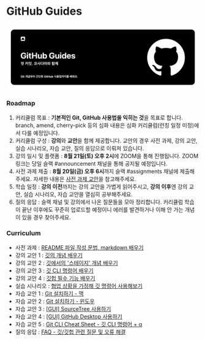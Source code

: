 # GitHub Guides
![banner](./contents/GitHubGuides.png)
### Roadmap
1. 커리큘럼 목표 : **기본적인 Git, GitHub 사용법을 익히는 것**을 목표로 합니다. branch, amend, cherry-pick 등의 심화 내용은 심화 커리큘럼(런칭 일정 미정)에서 다룰 예정입니다.
2. 커리큘럼 구성 : **강의**와 **교안**을 함께 제공합니다. 교안의 경우 사전 과제, 강의 교안, 실습 시나리오, 자습 교안, 질의 응답으로 이뤄져 있습니다.
3. 강의 일시 및 플랫폼 : **8월 21일(토) 오후 2시**에 ZOOM을 통해 진행됩니다. ZOOM 링크는 당일 슬랙 #announcement 채널을 통해 공지될 예정입니다.
4. 사전 과제 제출 : **8월 20일(금) 오후 6시**까지 슬랙 #assignments 채널에 제출해주세요. 자세한 내용은 [사전 과제 교안](https://www.notion.so/b1f2d31abeae47e1ae3f49b28abfa897)을 참고해주세요.
5. 학습 일정 : **강의 이전**까지는 강의 교안을 가볍게 읽어주시고, **강의 이후**엔 강의 교안, 실습 시나리오, 자습 교안을 열심히 공부해주세요.
6. 질의 응답 : 슬랙 채널 및 강의에서 나온 질문들을 모아 정리합니다. 커리큘럼 학습이 끝난 이후에도 꾸준히 업로드할 예정이니 에러를 발견하거나 이해 안 가는 개념이 있을 경우 찾아주세요.

### Curriculum

- 사전 과제 : [README 파일 작성 문법, markdown 배우기](https://cosadama.notion.site/b1f2d31abeae47e1ae3f49b28abfa897)
- 강의 교안 1 : [깃의 개념 배우기](./git.md)
- 강의 교안 2 : [깃에서의 '스테이지' 개념 배우기](./stage-concept.md)
- 강의 교안 3 : [깃 CLI 명령어 배우기](./git-commands.md)
- 강의 교안 4 : [깃헙 필수 기능 배우기](./github-must-know-features.md)
- 실습 시나리오 : [협업 상황을 가정해 깃 명령어 사용해보기](./git-situations.md)
- 자습 교안 1 : [Git 설치하기 - 맥](./git-install-mac.md)
- 자습 교안 2 : [Git 설치하기 - 윈도우](./git-install-windows.md)
- 자습 교안 3 : [[GUI] SourceTree 사용하기](./gui-sourcetree.md)
- 자습 교안 4 : [[GUI] GitHub Desktop 사용하기](./gui-githubdesktop.md)
- 자습 교안 5 : [Git CLI Cheat Sheet - 깃 CLI 명령어 + α](https://cosadama.notion.site/Git-Cheat-Sheet-72faa5d1d29b45b88e7dc5eca830debc)
- 질의 응답 : [FAQ - 깃/깃헙 관련 질문 및 오류 해결](https://cosadama.notion.site/FAQ-Git-GitHub-90f9888bc76740c08d851d9b8eaae4b4)